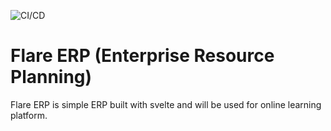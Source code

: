 ![CI/CD](https://github.com/PlanetUI/flare/actions/workflows/node.yml/badge.svg)

# Flare ERP (Enterprise Resource Planning)

Flare ERP is simple ERP built with svelte and will be used for online learning platform.
